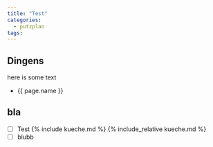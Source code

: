 ```yaml
---
title: "Test"
categories:
  - putzplan
tags:
---
```


## Dingens
<!--more-->
here is some text
- {{ page.name }}

## bla

 - [ ] Test
{%  include kueche.md  %}
{%  include_relative kueche.md  %}
 - [ ] blubb

<!--stackedit_data:
eyJoaXN0b3J5IjpbMTM3OTgwNDMzMywtMTgyNDcwNDQ2MCwtNj
AzMDIyNTcxLC0xMzUwMjY0MTk2LDYxMTAxODk5NCwtNzczNjgz
MzcxLDE4MTE3NDEzODNdfQ==
-->